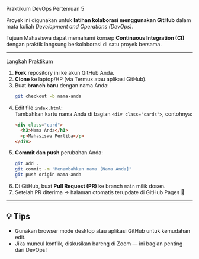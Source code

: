 Praktikum DevOps Pertemuan 5

Proyek ini digunakan untuk **latihan kolaborasi menggunakan GitHub** dalam mata kuliah *Development and Operations (DevOps)*.

Tujuan
Mahasiswa dapat memahami konsep **Continuous Integration (CI)** dengan praktik langsung berkolaborasi di satu proyek bersama.

---

Langkah Praktikum

1. **Fork** repository ini ke akun GitHub Anda.  
2. **Clone** ke laptop/HP (via Termux atau aplikasi GitHub).  
3. Buat **branch baru** dengan nama Anda:
   ```bash
   git checkout -b nama-anda
   ```
4. Edit file `index.html`:  
   Tambahkan kartu nama Anda di bagian `<div class="cards">`, contohnya:
   ```html
   <div class="card">
     <h3>Nama Anda</h3>
     <p>Mahasiswa Pertiba</p>
   </div>
   ```
5. **Commit dan push** perubahan Anda:
   ```bash
   git add .
   git commit -m "Menambahkan nama [Nama Anda]"
   git push origin nama-anda
   ```
6. Di GitHub, buat **Pull Request (PR)** ke branch `main` milik dosen.  
7. Setelah PR diterima → halaman otomatis terupdate di GitHub Pages 🎉  

---

## 💡 Tips
- Gunakan browser mode desktop atau aplikasi GitHub untuk kemudahan edit.  
- Jika muncul konflik, diskusikan bareng di Zoom — ini bagian penting dari DevOps!
